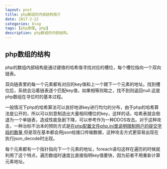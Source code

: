```yaml
---
layout: post
title: php数组的内部结构简介
date: 2017-2-22
categories: blog
tags: [php原理, php]
description: php数组的内部结构。
---
```


## php数组的结构 ##

php的数组内部结构是通过键值的哈希值寻找对应的槽位，每个槽位指向一个双向链表。

双向链表里的每一个元素都有对应的key值和上一个跟下一个元素的地址。找到槽位后，系统会沿着链表逐个匹配key值，如果相等则取之，找不到则返回null.这是php数组在寻位时的基本过程。

一般情况下php的哈希算法可以良好地讲key进行均匀的分布，由于php的哈希算法是公开的，所以可以刻意制造出大量相同槽位的key，这样的话，哈希表就会倒退为一个单链表，造成性能急剧下降，可以参考作为一种DDOS攻击。对于这种攻击，一种治标不治本的预防方式是[在php配置文件php.ini里说明限制用户的提交字段的数量](http://cn2.php.net/manual/en/info.configuration.php#ini.max-input-vars),但是现在基本都会用json给接口传输数据，这种攻击方式更容易出现在执行json_decode时出现。

每个元素都有一个指针指向下一个元素的地址，foreach语句这样在遍历的时候就利用了这个特点，遍历数组时速度比直接指明key值要快，因为前者不用重新计算元素地址。